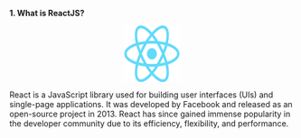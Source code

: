 <p  style="x-large"><b>1. What is ReactJS?</b><br /></p>

<p align="center">
<img src="image.png" alt="logo" width="100" height="100" style="display: flex">
</p>
 React is a JavaScript library used for building user interfaces (UIs) and single-page applications. It was developed by Facebook and released as an open-source project in 2013. React has since gained immense popularity in the developer community due to its efficiency, flexibility, and performance.